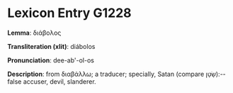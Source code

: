 # Lexicon Entry G1228

**Lemma**: διάβολος

**Transliteration (xlit)**: diábolos

**Pronunciation**: dee-ab'-ol-os

**Description**:
from διαβάλλω; a traducer; specially, Satan (compare שָׂטָן):--false accuser, devil, slanderer.
